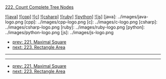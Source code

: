 [222. Count Complete Tree Nodes](https://leetcode.com/problems/count-complete-tree-nodes/)

[![java]](../java/222-count-complete-tree-nodes.md)
[![cpp]](../cpp/222-count-complete-tree-nodes.md)
[![c]](../c/222-count-complete-tree-nodes.md)
[![csharp]](../csharp/222-count-complete-tree-nodes.md)
[![ruby]](../ruby/222-count-complete-tree-nodes.md)
[![python]](../python/222-count-complete-tree-nodes.md)
[![js]](../js/222-count-complete-tree-nodes.md)
[java]: ../images/java-logo.png
[cpp]: ../images/cpp-logo.png
[c]: ../images/c-logo.png
[csharp]: ../images/csharp-logo.png
[ruby]: ../images/ruby-logo.png
[python]: ../images/python-logo.png
[js]: ../images/js-logo.png

- [prev: 221. Maximal Square](221-maximal-square.md)
- [next: 223. Rectangle Area](223-rectangle-area.md)

---



---

- [prev: 221. Maximal Square](221-maximal-square.md)
- [next: 223. Rectangle Area](223-rectangle-area.md)
